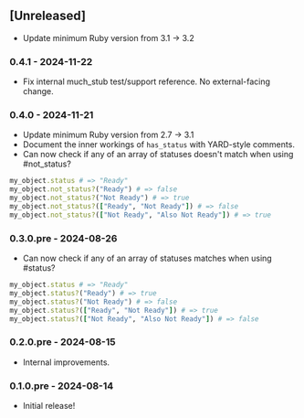 ## [Unreleased]

- Update minimum Ruby version from 3.1 -> 3.2

### 0.4.1 - 2024-11-22

- Fix internal much_stub test/support reference. No external-facing change.

### 0.4.0 - 2024-11-21

- Update minimum Ruby version from 2.7 -> 3.1
- Document the inner workings of `has_status` with YARD-style comments.
- Can now check if any of an array of statuses doesn't match when using #not_status?

```ruby
my_object.status # => "Ready"
my_object.not_status?("Ready") # => false
my_object.not_status?("Not Ready") # => true
my_object.not_status?(["Ready", "Not Ready"]) # => false
my_object.not_status?(["Not Ready", "Also Not Ready"]) # => true
```

### 0.3.0.pre - 2024-08-26

- Can now check if any of an array of statuses matches when using #status?

```ruby
my_object.status # => "Ready"
my_object.status?("Ready") # => true
my_object.status?("Not Ready") # => false
my_object.status?(["Ready", "Not Ready"]) # => true
my_object.status?(["Not Ready", "Also Not Ready"]) # => false
```

### 0.2.0.pre - 2024-08-15

- Internal improvements.

### 0.1.0.pre - 2024-08-14

- Initial release!
